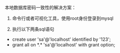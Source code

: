 本地数据库密码一致性的解决方案：

1. 命令行或者可视化工具，使用root身份登录到mysql

2. 执行以下两条sql语句
- create user 'sa'@'localhost' identified by '123';
- grant all on \*.* 'sa'@'localhost' with grant option;